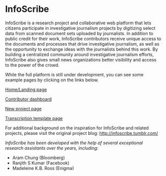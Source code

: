 InfoScribe
========

InfoScribe is a research project and collaborative web platform that lets citizens participate in investigative journalism projects by digitizing select data from scanned document sets uploaded by journalists. In addition to public credit for their work, InfoScribe contributors receive unique access to the documents and processes that drive investigative journalism, as well as the opportunity to exchange ideas with the journalists behind this work. By building a centralized community around investigative journalism efforts, InfoScribe also gives small news organizations better visibility and access to the power of the crowd.

While the full platform is still under development, you can see some example pages by clicking on the links below.

[Home/Landing page](https://susanemcg.github.io/InfoScribe/index.html)

[Contributor dashboard](https://susanemcg.github.io/InfoScribe/contributor_dashboard.html)

[New project page](https://susanemcg.github.io/InfoScribe/new_project_page.html)

[Transcription template page](https://susanemcg.github.io/InfoScribe/schema_page.html)


For additional background on the inspiration for InfoScribe and related projects, please visit the original project blog: http://infoscribe.tumblr.com/

*InfoScribe has been developed with the help of several exceptional research assistants over the years, including:*

* Aram Chung (Bloomberg)
* Ranjith S Kumar (Facebook)
* Madeleine K.B. Ross (Enigma)


